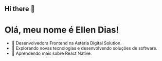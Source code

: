 ## Hi there 👋

<!--
**samuellsouza/samuellsouza** is a ✨ _special_ ✨ repository because its `README.md` (this file) appears on your GitHub profile.

Here are some ideas to get you started:

- 🔭 I’m currently working on ...
- 🌱 I’m currently learning ...
- 👯 I’m looking to collaborate on ...
- 🤔 I’m looking for help with ...
- 💬 Ask me about ...
- 📫 How to reach me: ...
- 😄 Pronouns: ...
- ⚡ Fun fact: ...
-->

# **Olá, meu nome é Ellen Dias!**

- 🏬  Desenvolvedora Frontend na Astéria Digital Solution.
- 🔭   Explorando novas tecnologias e desenvolvendo soluções de software.
- 🌱   Aprendendo mais sobre React Native.
